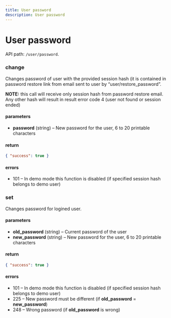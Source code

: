 ```yaml
---
title: User password
description: User password
---
```


# User password

API path: `/user/password`.

### change

Changes password of user with the provided session hash (it is contained in password restore link from email sent to user by “user/restore_password”.

**NOTE:** this call will receive only session hash from password restore email. Any other hash will result in result error code 4 (user not found or session ended)

#### parameters

*   **password** (string) – New password for the user, 6 to 20 printable characters

#### return

```json
{ "success": true }
```

#### errors

*   101 – In demo mode this function is disabled (if specified session hash belongs to demo user)

### set

Changes password for logined user.

#### parameters

*   **old_password** (string) – Current password of the user
*   **new_password** (string) – New password for the user, 6 to 20 printable characters

#### return

```json
{ "success": true }
```

#### errors

*   101 – In demo mode this function is disabled (if specified session hash belongs to demo user)
*   225 – New password must be different (if **old_password** = **new_password**)
*   248 – Wrong password (if **old_password** is wrong)
